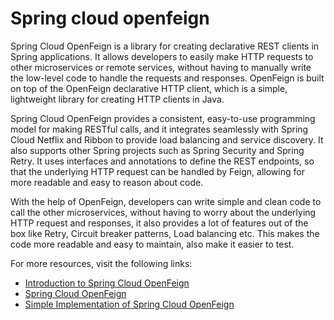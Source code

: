 # Spring cloud openfeign

Spring Cloud OpenFeign is a library for creating declarative REST clients in Spring applications. It allows developers to easily make HTTP requests to other microservices or remote services, without having to manually write the low-level code to handle the requests and responses. OpenFeign is built on top of the OpenFeign declarative HTTP client, which is a simple, lightweight library for creating HTTP clients in Java.

Spring Cloud OpenFeign provides a consistent, easy-to-use programming model for making RESTful calls, and it integrates seamlessly with Spring Cloud Netflix and Ribbon to provide load balancing and service discovery. It also supports other Spring projects such as Spring Security and Spring Retry. It uses interfaces and annotations to define the REST endpoints, so that the underlying HTTP request can be handled by Feign, allowing for more readable and easy to reason about code.

With the help of OpenFeign, developers can write simple and clean code to call the other microservices, without having to worry about the underlying HTTP request and responses, it also provides a lot of features out of the box like Retry, Circuit breaker patterns, Load balancing etc. This makes the code more readable and easy to maintain, also make it easier to test.

For more resources, visit the following links:

- [Introduction to Spring Cloud OpenFeign](https://www.baeldung.com/spring-cloud-openfeign#:~:text=In%20this%20tutorial%2C%20we're,annotations%20and%20JAX%2DRS%20annotations.)
- [Spring Cloud OpenFeign](https://spring.io/projects/spring-cloud-openfeign)
- [Simple Implementation of Spring Cloud OpenFeign](https://medium.com/javarevisited/simple-implementation-of-spring-cloud-openfeign-7f022630d01d)